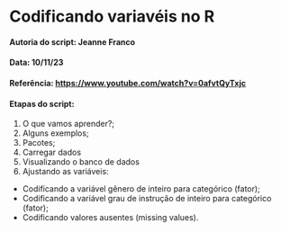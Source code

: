 # Codificando variavéis no R

#### Autoria do script: Jeanne Franco 
#### Data: 10/11/23 
#### Referência: https://www.youtube.com/watch?v=0afvtQyTxjc

#### Etapas do script:

1. O que vamos aprender?;
2. Alguns exemplos;
3. Pacotes;
4. Carregar dados
5. Visualizando o banco de dados
6. Ajustando as variáveis:
- Codificando a variável gênero de inteiro para categórico (fator);
- Codificando a variável grau de instrução de inteiro para categórico (fator);
- Codificando valores ausentes (missing values).
